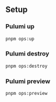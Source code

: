 ## Setup

### Pulumi up
```bash
pnpm ops:up
```

### Pulumi destroy
```bash
pnpm ops:destroy
```

### Pulumi preview
```bash
pnpm ops:preview
```
